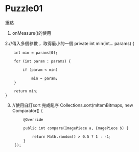 # Puzzle01


重點
1. onMeasure()的使用


2.//傳入多個參數 ，取得最小的一個
    private int min(int... params) {
    
        int min = params[0];
        
        for (int param : params) {
        
            if (param < min)
            
                min = param;
        }
        
        return min;
    }
    
    
3. //使用自訂sort 完成亂序
        Collections.sort(mItemBitmaps, new Comparator<ImagePiece>() {

            @Override
            
            public int compare(ImagePiece a, ImagePiece b) {

                return Math.random() > 0.5 ? 1 : -1;
            }
        });
